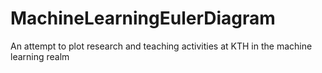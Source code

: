 # MachineLearningEulerDiagram
An attempt to plot research and teaching activities at KTH in the machine learning realm

